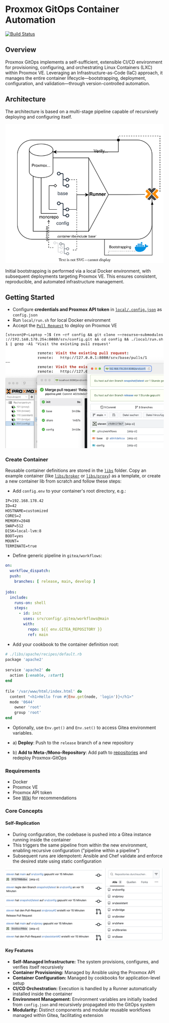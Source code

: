# Proxmox GitOps Container Automation
[![Build Status](https://github.com/stevius10/Proxmox-GitOps/actions/workflows/build.yml/badge.svg?branch=main)](https://github.com/stevius10/Proxmox-GitOps/actions/workflows/build.yml)

## Overview

Proxmox GitOps implements a self-sufficient, extensible CI/CD environment for provisioning, configuring, and orchestrating Linux Containers (LXC) within Proxmox VE. Leveraging an Infrastructure-as-Code (IaC) approach, it manages the entire container lifecycle—bootstrapping, deployment, configuration, and validation—through version-controlled automation.

## Architecture

The architecture is based on a multi-stage pipeline capable of recursively deploying and configuring itself. 

<p align="center">
  <img src="./docs/concept.svg" alt="Concept"/>
</p>

Initial bootstrapping is performed via a local Docker environment, with subsequent deployments targeting Proxmox VE. This ensures consistent, reproducible, and automated infrastructure management. 

## Getting Started

- Configure **credentials and Proxmox API token** in [`local/.config.json`](local/.config.json) as `config.json`
- Run `local/run.sh` for local Docker environment 
- Accept the [`Pull Request`](http://localhost:8080/srv/proxmoxgitops/pulls/1) to deploy on Proxmox VE

<p align="center">
  <img src="./docs/recursion.png" alt="Pipeline"/>
</p>

### Create Container

Reusable container definitions are stored in the [`libs`](libs) folder. Copy an example container (like [`libs/broker`](libs/broker) or [`libs/proxy`](libs/proxy)) as a template, or create a new container lib from scratch and follow these steps:

- Add `config.env` to your container's root directory, e.g.:
```dotenv
IP=192.168.178.42
ID=42
HOSTNAME=customized
CORES=2
MEMORY=2048
SWAP=512
DISK=local-lvm:8
BOOT=yes
MOUNT=
TERMINATE=true
```

- Define generic pipeline in `gitea/workflows`:
```yaml
on:
  workflow_dispatch:
  push:
    branches: [ release, main, develop ]

jobs:
  include:
    runs-on: shell
    steps:
      - id: init
        uses: srv/config/.gitea/workflows@main
        with:
          repo: ${{ env.GITEA_REPOSITORY }}
          ref: main
```

- Add your cookbook to the container definition root:
```ruby
# ./libs/apache/recipes/default.rb
package 'apache2'

service 'apache2' do
  action [:enable, :start]
end

file '/var/www/html/index.html' do
  content "<h1>Hello from #{Env.get(node, 'login')}</h1>"
  mode '0644'
    owner 'root'
    group 'root'
end
```

- Optionally, use `Env.get()` and `Env.set()` to access Gitea environment variables.

- a) **Deploy**: Push to the `release` branch of a new repository

- b) **Add to Meta-/Mono-Repository**: Add path to [repositories](config/attributes/default.rb#L24) and redeploy Proxmox-GitOps

### Requirements

- Docker
- Proxmox VE
- Proxmox API token
- See [Wiki](https://github.com/stevius10/Proxmox-GitOps/wiki) for recommendations 

### Core Concepts

#### Self-Replication
- During configuration, the codebase is pushed into a Gitea instance running inside the container
- This triggers the same pipeline from within the new environment, enabling recursive configuration ("pipeline within a pipeline")
- Subsequent runs are idempotent: Ansible and Chef validate and enforce the desired state using static configuration

<p align="center">
  <img src="./docs/repositories.png" alt="Repositories"/>
</p>

#### Key Features

- **Self-Managed Infrastructure:** The system provisions, configures, and verifies itself recursively
- **Container Provisioning:** Managed by Ansible using the Proxmox API
- **Container Configuration:** Managed by cookbooks for application-level setup
- **CI/CD Orchestration:** Execution is handled by a Runner automatically installed inside the container
- **Environment Management:** Environment variables are initially loaded from `config.json` and recursively propagated into the GitOps system
- **Modularity:** Distinct components and modular reusable workflows managed within Gitea, facilitating extension
